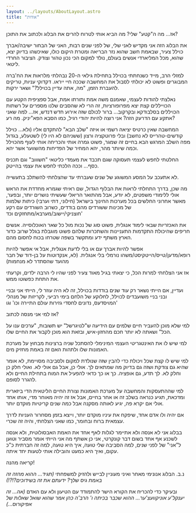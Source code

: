 ```yaml
---
layout: ../layouts/AboutLayout.astro
title: "אודות"
---
```


אז... מה ה"קטע" שלי? מה הביא אותי לטרוח להרים את הבלוג ולכתוב את התוכן?

את הבלוג הזה אני מקדיש לאני שלי, של לפני שנים רבות, האני של הבחור ישיבה/אברך כוילל צעיר, שבאמת חשב שהוא נזר הבריאה ומטרת היקום כולו, שאיכשהו בדיוק יצא, שהוא, מכל המליארדי אנשים בעולם, נולד למקום הכי נכון טהור וצודק.
הציבור החרדי ליטאי.

למזלי הרב, מייד כשנחתתי בכוילל בתחילת גילאי ה-20 נבהלתי מלראות את הח'ברה המבוגרים ופשוט לא יכולתי לסבול את המחשבה שככה חיי ייראו. דקדוקי עניות, טריקים להעברת הזמן, "מה, אתה עדיין בכוילל?" ושאר ירקות.

נאלצתי להודות לעצמי, שאמנם משה אמת ותורתו אמת, אבל ספציפית הקטע עם הכוייללים קצת יצא מפרופורציות, זה הרי לא שהסבים שלנו מספרים על רשתות הכויללים בסלבודקא ובקרקוב... ברור לכולם שזה אירוע חדש דנדש, אז... למה שאני אתקע עם הדרעק הזה? אני רוצה להיות יהודי רגיל, כמו הסבא הפא"יניק. מה רע?

המחשבה שאין כרטיס יציאה רשמי או איזה "שלב הבא" להתקדם אליו (ולא... כוילל קודשים-טהרייס לא נחשב) ובלי פרוטקציה ורצון (ששניהם לא היו לי) לשטעלע, בגדול מפה השלב המרגש הבא בחיים זה שמגר,  פשוט גמרה אותי והכריחה אותי לעוף מהכוילל וכמה שיותר מהר, יהא המחיר של הפדיחות מהשווער אשר יהא.

החלטתי לחפש לעצמי תעסוקה שגם תכבד את מעמדי כליטאי "חשוווב" וגם תכניס כסף... וככה הלכתי לחפש את עצמי בהייטק.

לא אתעכב על המסע המשוגע של שנים שעברתי עד שהצלחתי להשתלב בתעשייה.

מה שכן, בדרך התחלתי לראות את הבלוף הגדול, שם ראיתי שגמרא מחדדת את הראש אולי ללימודי משפטים, לא יודע, 
אבל מהתואר הריאלי שעשיתי נושרים יותר, ובפער, מאשר אחרוני החלשים בכל מערכות החינוך בישראל (חילוני, דתי וערבי) 
כיתות שלמות של מכינות ששורדים מהם בודדים, כשרוב השורדים עם רקע חוצניקי/יישוב/מערבא/מתחזקים וכד'

את האכזריות שבאי לימוד אנגלית, פשוט סוג של נכות מול כל שאר האוכלוסייה. אנשים חריפים שהיכולת התקדמות התעניינות והשתכרות שלהם פשוט מוגבלת בגלל שרוב כדור הארץ משתף ידע ומתקשר בשפה שטרחו בכוח לחסום מהם.

אפשר להיות אברך עם או בלי לדעת אנגלית, אבל אי אפשר להיות רופא/מדען/טייס/הייטקיסט/משהו נורמלי בלי אנגלית. (לא, אנקדוטות על בן-דוד של חבר מהועד שהסתדר לא מנחמות)

אז אני הצלחתי למרות הכל, כי יצאתי בגיל מאוד צעיר לפני שהיו לי הרבה ילדים, וקרעתי את התחת כפשוטו ממש.

ועדיין, אם הייתי נשאר רק עוד שנים בודדות בכוילל, זה לא היה עוזר לי, הייתי אני ובניי ובני בניי משועבדים לכוילל, לחלוקע של הלחם בימי רביעי, 
לקריזות של מנהלי המויסדעס, נדונים לחסדי גזירות עולם התיירה וכו' וגו'

אז למי אני מנסה לכתוב?

למי שלא מוכן להעביר חיים שלמים עם הידיעה ש"לנויגרשל" יש תשובות, "ערכים ענו על הכל" ושאתה לא יותר חכם מהחזון-איש, ובזאת הוא מוכן לקבור את החיים שלו.

למי שיש לו את האינטגריטי העצמי המינימלי להסתכל שניה ברצינות מבחוץ על מערכת האמונות שלו ולתהות האם זה באמת מחזיק מים.

למי שיש לו קצת שכל ויכולת כדי להבין שזה שנולדת למקום ולסביבה מסויימת, לא אומר שהיא גם צודקת ושזה גם בדיוק מה שמתאים לך. אולי כן, אבל גם אולי לא. ואולי חלק כן וחלק לא. לך תדע, גם אופציה. כך או כך כדאי להפעיל את המוח בתחילת החיים ולא להגרר לסופם.

למי שההתעסקות והמחשבה על מערכת האמונות וצורת החיים הליטאית הדי ביזארית ומדכאת, תגיע כנראה בשלב זה או אחר בחיים, אבל אז זה יהיה מאוחר מדי, 
אותו אחד אולי אם יקרא פה, יגיע לאותה מסקנה אבל כמה שנים קריטיות מוקדם יותר.

אם יהיה ולו אדם אחד, שיפקח את עיניו מוקדם יותר, וייצא בזמן מסחרור העניות לדרך עצמאית ברוח ובחומר, כמו שאני הצלחתי, והיה זה שכרי.

בבלוג אני לא אנסה ולא אתיימר לגלות לאף אחד את האמת האבסולוטית, ולא אנסה לשכנע אף אחד בשום דבר קונקרטי, אני כן אשתף מה אני הייתי אומר מסביר וטוען ל"אני" של לפני שנים, למה הסביבה שלי טועה, איך היא טועה, למה זה חברתית כ"כ עקום, ואיך היא כמעט והובילה אותי לטעות יחד איתה.

קריאה מהנה!

נ.ב. הבלוג אנונימי מאחר ואיני מעוניין לבייש ולהזיק למשפחתי _(תגיד... ההוא מהזה זה באמת גיס שלך? ידעתם את זה בשידוכים?!?!)_

ובעיקר כדי להכריח את הקורא הישר להתמודד עם הטיעון ולא עם האדם _(אה... זה יענקל'ע אוניקוועצ'ער... ההוא שכבר בכיתה ו' הרב'ה כהן אמר שהוא שואל שאלות של אפיקורוס...)_

